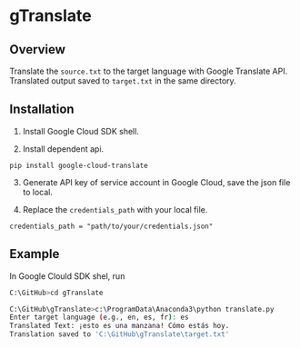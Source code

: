 # gTranslate
## Overview

Translate the `source.txt` to the target language with Google Translate API.  
Translated output saved to `target.txt` in the same directory.


## Installation
1. Install Google Cloud SDK shell.

2. Install dependent api.
```shell
pip install google-cloud-translate
```
3. Generate API key of service account in Google Cloud, save the json file to local.

4. Replace the `credentials_path` with your local file.
```
credentials_path = "path/to/your/credentials.json"
```

## Example
In Google Clould SDK shel, run 

```bash
C:\GitHub>cd gTranslate

C:\GitHub\gTranslate>c:\ProgramData\Anaconda3\python translate.py
Enter target language (e.g., en, es, fr): es
Translated Text: ¡esto es una manzana! Cómo estás hoy.
Translation saved to 'C:\GitHub\gTranslate\target.txt'
```
